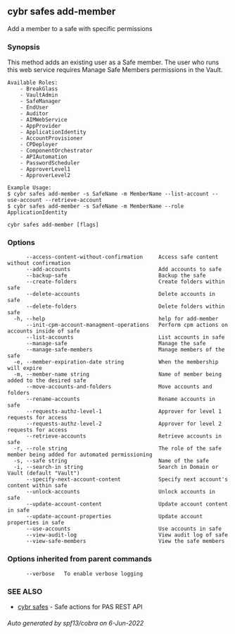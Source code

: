 ## cybr safes add-member

Add a member to a safe with specific permissions

### Synopsis

This method adds an existing user as a Safe member.
	The user who runs this web service requires Manage Safe Members permissions in the Vault.

	Available Roles:
		- BreakGlass
		- VaultAdmin
		- SafeManager
		- EndUser
		- Auditor
		- AIMWebService
		- AppProvider
		- ApplicationIdentity
		- AccountProvisioner
		- CPDeployer
		- ComponentOrchestrator
		- APIAutomation
		- PasswordScheduler
		- ApproverLevel1
		- ApproverLevel2
	
	Example Usage:
	$ cybr safes add-member -s SafeName -m MemberName --list-account --use-account --retrieve-account
	$ cybr safes add-member -s SafeName -m MemberName --role ApplicationIdentity

```
cybr safes add-member [flags]
```

### Options

```
      --access-content-without-confirmation     Access safe content without confirmation
      --add-accounts                            Add accounts to safe
      --backup-safe                             Backup the safe
      --create-folders                          Create folders within safe
      --delete-accounts                         Delete accounts in safe
      --delete-folders                          Delete folders within safe
  -h, --help                                    help for add-member
      --init-cpm-account-managment-operations   Perform cpm actions on accounts inside of safe
      --list-accounts                           List accounts in safe
      --manage-safe                             Manage the safe
      --manage-safe-members                     Manage members of the safe
  -e, --member-expiration-date string           When the membership will expire
  -m, --member-name string                      Name of member being added to the desired safe
      --move-accounts-and-folders               Move accounts and folders
      --rename-accounts                         Rename accounts in safe
      --requests-authz-level-1                  Approver for level 1 requests for access
      --requests-authz-level-2                  Approver for level 2 requests for access
      --retrieve-accounts                       Retrieve accounts in safe
  -r, --role string                             The role of the safe member being added for automated permissioning
  -s, --safe string                             Name of the safe
  -i, --search-in string                        Search in Domain or Vault (default "Vault")
      --specify-next-account-content            Specify next account's content within safe
      --unlock-accounts                         Unlock accounts in safe
      --update-account-content                  Update account content in safe
      --update-account-properties               Update account properties in safe
      --use-accounts                            Use accounts in safe
      --view-audit-log                          View audit log of safe
      --view-safe-members                       View the safe members
```

### Options inherited from parent commands

```
      --verbose   To enable verbose logging
```

### SEE ALSO

* [cybr safes](cybr_safes.md)	 - Safe actions for PAS REST API

###### Auto generated by spf13/cobra on 6-Jun-2022
